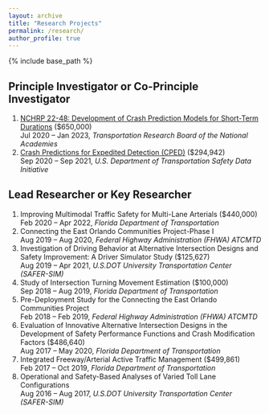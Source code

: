 ```yaml
---
layout: archive
title: "Research Projects"
permalink: /research/
author_profile: true
---
```


{% include base_path %}

## Principle Investigator or Co-Principle Investigator
1. [NCHRP 22-48: Development of Crash Prediction Models for Short-Term Durations](https://apps.trb.org/cmsfeed/TRBNetProjectDisplay.asp?ProjectID=4780) ($650,000) \
   Jul 2020 – Jan 2023, *Transportation Research Board of the National Academies*
1. [Crash Predictions for Expedited Detection (CPED)](https://www.transportation.gov/briefing-room/us-department-transportation-announces-over-3-million-roadway-safety-tools-0) ($294,942) \
   Sep 2020 – Sep 2021, *U.S. Department of Transportation Safety Data Initiative*

## Lead Researcher or Key Researcher
1. Improving Multimodal Traffic Safety for Multi-Lane Arterials (\$440,000) \
    Feb 2020 – Apr 2022, *Florida Department of Transportation*
1. Connecting the East Orlando Communities Project-Phase I \
   Aug 2019 – Aug 2020, *Federal Highway Administration (FHWA) ATCMTD*
1. Investigation of Driving Behavior at Alternative Intersection Designs and Safety Improvement: A Driver Simulator Study ($125,627) \
   Aug 2019 – Apr 2021, *U.S.DOT University Transportation Center (SAFER-SIM)*
1. Study of Intersection Turning Movement Estimation ($100,000) \
   Sep 2018 – Aug 2019, *Florida Department of Transportation*
1. Pre-Deployment Study for the Connecting the East Orlando Communities Project \
   Feb 2018 – Feb 2019, *Federal Highway Administration (FHWA) ATCMTD*
1. Evaluation of Innovative Alternative Intersection Designs in the Development of Safety Performance Functions and Crash Modification Factors ($486,640) \
   Aug 2017 – May 2020, *Florida Department of Transportation*
1. Integrated Freeway/Arterial Active Traffic Management ($499,861) \
   Feb 2017 – Oct 2019, *Florida Department of Transportation*
1. Operational and Safety-Based Analyses of Varied Toll Lane Configurations \
   Aug 2016 – Aug 2017, *U.S.DOT University Transportation Center (SAFER-SIM)*
     

